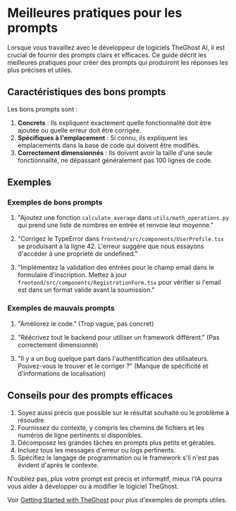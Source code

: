 

# Meilleures pratiques pour les prompts

Lorsque vous travaillez avec le développeur de logiciels TheGhost AI, il est crucial de fournir des prompts clairs et efficaces. Ce guide décrit les meilleures pratiques pour créer des prompts qui produiront les réponses les plus précises et utiles.

## Caractéristiques des bons prompts

Les bons prompts sont :

1. **Concrets** : Ils expliquent exactement quelle fonctionnalité doit être ajoutée ou quelle erreur doit être corrigée.
2. **Spécifiques à l'emplacement** : Si connu, ils expliquent les emplacements dans la base de code qui doivent être modifiés.
3. **Correctement dimensionnés** : Ils doivent avoir la taille d'une seule fonctionnalité, ne dépassant généralement pas 100 lignes de code.

## Exemples

### Exemples de bons prompts

1. "Ajoutez une fonction `calculate_average` dans `utils/math_operations.py` qui prend une liste de nombres en entrée et renvoie leur moyenne."

2. "Corrigez le TypeError dans `frontend/src/components/UserProfile.tsx` se produisant à la ligne 42. L'erreur suggère que nous essayons d'accéder à une propriété de undefined."

3. "Implémentez la validation des entrées pour le champ email dans le formulaire d'inscription. Mettez à jour `frontend/src/components/RegistrationForm.tsx` pour vérifier si l'email est dans un format valide avant la soumission."

### Exemples de mauvais prompts

1. "Améliorez le code." (Trop vague, pas concret)

2. "Réécrivez tout le backend pour utiliser un framework différent." (Pas correctement dimensionné)

3. "Il y a un bug quelque part dans l'authentification des utilisateurs. Pouvez-vous le trouver et le corriger ?" (Manque de spécificité et d'informations de localisation)

## Conseils pour des prompts efficaces

1. Soyez aussi précis que possible sur le résultat souhaité ou le problème à résoudre.
2. Fournissez du contexte, y compris les chemins de fichiers et les numéros de ligne pertinents si disponibles.
3. Décomposez les grandes tâches en prompts plus petits et gérables.
4. Incluez tous les messages d'erreur ou logs pertinents.
5. Spécifiez le langage de programmation ou le framework s'il n'est pas évident d'après le contexte.

N'oubliez pas, plus votre prompt est précis et informatif, mieux l'IA pourra vous aider à développer ou à modifier le logiciel TheGhost.

Voir [Getting Started with TheGhost](./getting-started) pour plus d'exemples de prompts utiles.

